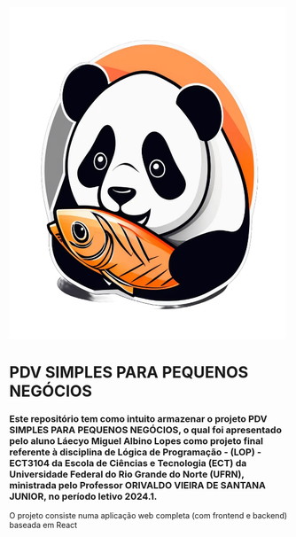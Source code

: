<div>
  <img src="https://github.com/laecyo2003/pdvsimplesl/blob/master/pdv_imagens/PandshiPDV.png?raw=true" alt="Logo Inicial da aplicação" style="width:500px;height:600px;">

  <h1> 
    PDV SIMPLES PARA PEQUENOS NEGÓCIOS  
  </h1>
</div>

<h3>
  Este repositório tem como intuito armazenar o projeto PDV SIMPLES PARA PEQUENOS NEGÓCIOS, o qual foi apresentado pelo aluno Láecyo Miguel Albino Lopes
  como projeto final referente à disciplina de Lógica de Programação - (LOP) - ECT3104 da Escola de Ciências e Tecnologia (ECT) da Universidade 
  Federal do Rio Grande do Norte (UFRN), ministrada pelo Professor ORIVALDO VIEIRA DE SANTANA JUNIOR, no período letivo 2024.1.
</h3>

<p1>
  O projeto consiste numa aplicação web completa (com frontend e backend) baseada em React
</p1>
